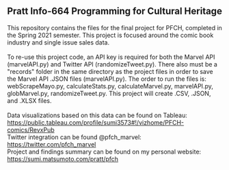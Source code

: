 ## Pratt Info-664 Programming for Cultural Heritage
This repository contains the files for the final project for PFCH, completed in the Spring 2021 semester.  This project is focused around the comic book industry and single issue sales data.\
\
To re-use this project code, an API key is required for both the Marvel API (marvelAPI.py) and Twitter API (randomizeTweet.py).  There also must be a "records" folder in the same directory as the project files in order to save the Marvel API .JSON files (marvelAPI.py).  The order to run the files is: webScrapeMayo.py, calculateStats.py, calculateMarvel.py, marvelAPI.py, globMarvel.py, randomizeTweet.py.  This project will create .CSV, .JSON, and .XLSX files.
\
\
Data visualizations based on this data can be found on Tableau: https://public.tableau.com/profile/sumi3573#!/vizhome/PFCH-comics/RevxPub \
Twitter integration can be found @pfch_marvel: https://twitter.com/pfch_marvel \
Project and findings summary can be found on my personal website: https://sumi.matsumoto.com/pratt/pfch